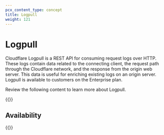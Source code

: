 ```yaml
---
pcx_content_type: concept
title: Logpull
weight: 121
---
```


# Logpull

Cloudflare Logpull is a REST API for consuming request logs over HTTP. These logs contain data related to the connecting client, the request path through the Cloudflare network, and the response from the origin web server. This data is useful for enriching existing logs on an origin server. Logpull is available to customers on the Enterprise plan.

Review the following content to learn more about Logpull.

{{<directory-listing>}}

## Availability

{{<feature-table id="analytics.logpull">}}